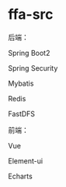 # ffa-src
后端：

Spring Boot2

Spring Security

Mybatis

Redis

FastDFS

前端：

Vue

Element-ui

Echarts

